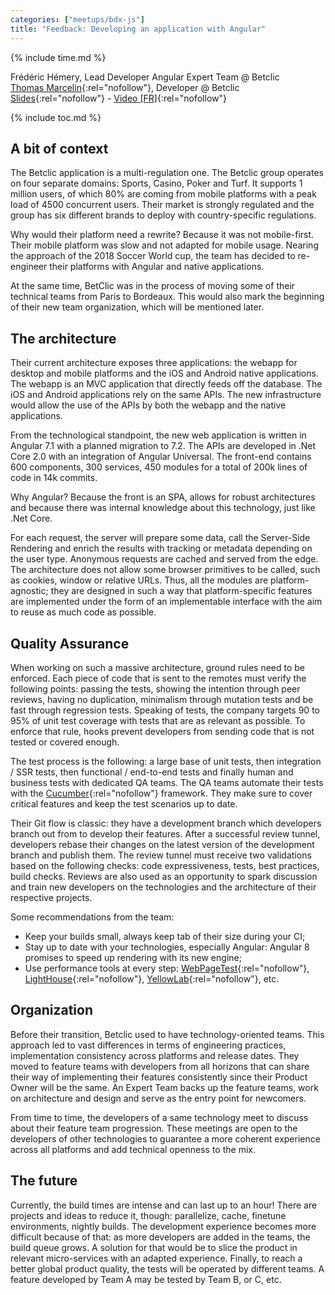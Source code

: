 ```yaml
---
categories: ["meetups/bdx-js"]
title: "Feedback: Developing an application with Angular"
---
```


{% include time.md %}

Frédéric Hémery, Lead Developer Angular Expert Team @ Betclic  
[Thomas Marcelin](https://twitter.com/ThomasMarcelin){:rel="nofollow"}, Developer @ Betclic  
[Slides](https://www.slideshare.net/secret/4VGmpAjjnDoIVq){:rel="nofollow"} - [Video \[FR\]](https://www.youtube.com/watch?v=eMDGNNy77Y8){:rel="nofollow"}

{% include toc.md %}

## A bit of context

The Betclic application is a multi-regulation one. The Betclic group operates on four separate domains: Sports, Casino,
Poker and Turf. It supports 1 million users, of which 80% are coming from mobile platforms with a peak load of 4500
concurrent users. Their market is strongly regulated and the group has six different brands to deploy with
country-specific regulations.

Why would their platform need a rewrite? Because it was not mobile-first. Their mobile platform was slow and not adapted
for mobile usage. Nearing the approach of the 2018 Soccer World cup, the team has decided to re-engineer their platforms
with Angular and native applications.

At the same time, BetClic was in the process of moving some of their technical teams from Paris to Bordeaux. This would
also mark the beginning of their new team organization, which will be mentioned later.

## The architecture

Their current architecture exposes three applications: the webapp for desktop and mobile platforms and the iOS and
Android native applications. The webapp is an MVC application that directly feeds off the database. The iOS and Android
applications rely on the same APIs. The new infrastructure would allow the use of the APIs by both the webapp and the
native applications.

From the technological standpoint, the new web application is written in Angular 7.1 with a planned migration to 7.2.
The APIs are developed in .Net Core 2.0 with an integration of Angular Universal. The front-end contains 600 components,
300 services, 450 modules for a total of 200k lines of code in 14k commits.

Why Angular? Because the front is an SPA, allows for robust architectures and because there was internal knowledge about
this technology, just like .Net Core.

For each request, the server will prepare some data, call the Server-Side Rendering and enrich the results with tracking
or metadata depending on the user type. Anonymous requests are cached and served from the edge. The architecture does
not allow some browser primitives to be called, such as cookies, window or relative URLs. Thus, all the modules are
platform-agnostic; they are designed in such a way that platform-specific features are implemented under the form of an
implementable interface with the aim to reuse as much code as possible.

## Quality Assurance

When working on such a massive architecture, ground rules need to be enforced. Each piece of code that is sent to the
remotes must verify the following points: passing the tests, showing the intention through peer reviews, having no
duplication, minimalism through mutation tests and be fast through regression tests. Speaking of tests, the company
targets 90 to 95% of unit test coverage with tests that are as relevant as possible. To enforce that rule, hooks prevent
developers from sending code that is not tested or covered enough.

The test process is the following: a large base of unit tests, then integration / SSR tests, then functional /
end-to-end tests and finally human and business tests with dedicated QA teams. The QA teams automate their tests with
the [Cucumber](https://cucumber.io/){:rel="nofollow"} framework. They make sure to cover critical features and keep the
test scenarios up to date.

Their Git flow is classic: they have a development branch which developers branch out from to develop their features.
After a successful review tunnel, developers rebase their changes on the latest version of the development branch and
publish them. The review tunnel must receive two validations based on the following checks: code expressiveness, tests,
best practices, build checks. Reviews are also used as an opportunity to spark discussion and train new developers on
the technologies and the architecture of their respective projects.

Some recommendations from the team:
- Keep your builds small, always keep tab of their size during your CI;
- Stay up to date with your technologies, especially Angular: Angular 8 promises to speed up rendering with its new
  engine;
- Use performance tools at every step: [WebPageTest](https://www.webpagetest.org/){:rel="nofollow"}, [LightHouse](https://developers.google.com/web/tools/lighthouse/){:rel="nofollow"},
  [YellowLab](https://yellowlab.tools/){:rel="nofollow"}, etc.

## Organization

Before their transition, Betclic used to have technology-oriented teams. This approach led to vast differences in terms
of engineering practices, implementation consistency across platforms and release dates. They moved to feature teams
with developers from all horizons that can share their way of implementing their features consistently since their
Product Owner will be the same. An Expert Team backs up the feature teams, work on architecture and design and serve as
the entry point for newcomers.

From time to time, the developers of a same technology meet to discuss about their feature team progression. These
meetings are open to the developers of other technologies to guarantee a more coherent experience across all platforms
and add technical openness to the mix.

## The future

Currently, the build times are intense and can last up to an hour! There are projects and ideas to reduce it, though:
parallelize, cache, finetune environments, nightly builds. The development experience becomes more difficult because of
that: as more developers are added in the teams, the build queue grows. A solution for that would be to slice the
product in relevant micro-services with an adapted experience. Finally, to reach a better global product quality, the
tests will be operated by different teams. A feature developed by Team A may be tested by Team B, or C, etc.
